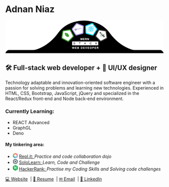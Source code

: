<h1>Adnan Niaz</h1>
<img src="images/banner2.png">
<h2> 🛠 Full-stack web developer + 🎨 UI/UX designer</h2>
<p>
    Technology adaptable and innovation-oriented software engineer with a passion for solving problems and learning new
    technologies. Experienced in HTML, CSS, Bootstrap, JavaScript, jQuery and specialized in the React/Redux front-end
    and Node back-end environment.
</p>
<h3>Currently Learning:</h3>
<ul>
    <li>REACT Advanced</li>
    <li>GraphGL</li>
    <li>Deno</li>
</ul>

<h4>My tinkering area:</h4>
<ul>
    <li><img src="images/sololearn.png"> <a href="https://repl.it/@adnanniaz">Repl.it: </a><em> Practice and code
        collaboration dojo</em></li>
    <li><img src="images/replit.png"> <a href="https://www.sololearn.com/Profile/383429">SoloLearn: </a><em> Learn, Code and
        Challenge</em></li>
    <li><img src="images/hacker-rank.png"> <a href="https://www.hackerrank.com/adnanniaz77">HackerRank: </a><em> Practise my
        Coding Skills and Solving code challenges</em></li>
</ul>
<p>
    <a href="https://www.sanistudio.online"> 💻 Website</a>&nbsp;&nbsp;|
    <a href="https://drive.google.com/open?id=1Kd3K2eCeDBLFDuSfHqVtPW3C3ACL7ueC"> 📄 Resume</a>&nbsp;&nbsp;|
    <a href="mailto:adnanniaz77@yahoo.com"> ✉ Email</a>&nbsp;&nbsp;|
    <a href="https://www.linkedin.com/in/adnanniaz77/"> 🔗 LinkedIn</a>
</p>&nbsp;
</p>
